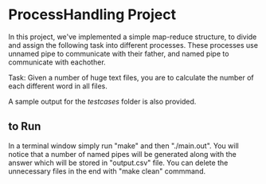 <h1> ProcessHandling Project </h1>

In this project, we've implemented a simple map-reduce structure, to divide and assign the following task into different processes. These processes use unnamed pipe to
communicate with their father, and named pipe to communicate with eachother.

Task: Given a number of huge text files, you are to calculate the number of each different word in all files.

A sample output for the *testcases* folder is also provided. 

<h2> to Run </h2>
In a terminal window simply run "make" and then "./main.out". You will notice that a number of named pipes will be generated along with the answer
which will be stored in "output.csv" file. You can delete the unnecessary files in the end with "make clean" commmand.
